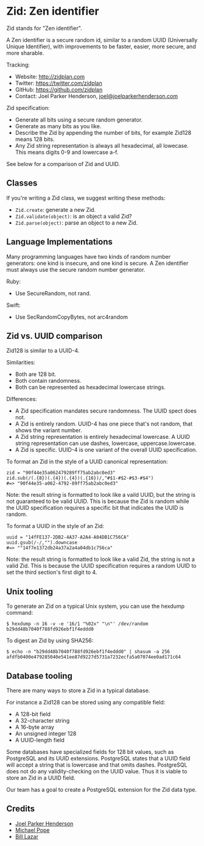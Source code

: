 # Zid: Zen identifier

Zid stands for "Zen identifier".

A Zen identifier is a secure random id, similar to a random UUID (Universally Unique Identifier), with improvements to be faster, easier, more secure, and more sharable.

Tracking:

  * Website: <a href="http://zidplan.com">http://zidplan.com</a>
  * Twitter: <a href="https://twitter.com/zidplan">https://twitter.com/zidplan</a>
  * GitHub: <a href="https://github.com/zidplan">https://github.com/zidplan</a>
  * Contact: Joel Parker Henderson, <joel@joelparkerhenderson.com>

Zid specification:

  * Generate all bits using a secure random generator.
  * Generate as many bits as you like.
  * Describe the Zid by appending the number of bits, for example Zid128 means 128 bits.
  * Any Zid string representation is always all hexadecimal, all lowecase. This means digits 0-9 and lowercase a-f.

See below for a comparison of Zid and UUID.

## Classes

If you're writing a Zid class, we suggest writing these methods:

  * `Zid.create`: generate a new Zid.
  * `Zid.validate(object)`: is an object a valid Zid?
  * `Zid.parse(object)`: parse an object to a new Zid.

## Language Implementations

Many programming languages have two kinds of random number generators: one kind is insecure, and one kind is secure. A Zen identifier must always use the secure random number generator.

Ruby:

  * Use SecureRandom, not rand.

Swift:

  * Use SecRandomCopyBytes, not arc4random

## Zid vs. UUID comparison

Zid128 is similar to a UUID-4.

Similarities:

  * Both are 128 bit.
  * Both contain randomness.
  * Both can be represented as hexadecimal lowercase strings.

Differences:

  * A Zid specification mandates secure randomness. The UUID spect does not.
  * A Zid is entirely random. UUID-4 has one piece that's not random, that shows the variant number.
  * A Zid string representation is entirely hexadecimal lowercase. A UUID string representation can use dashes, lowercase, uppercase.lowercase.
  * A Zid is specific. UUID-4 is one variant of the overall UUID specification.

To format an Zid in the style of a UUID canonical representation:

    zid = "90f44e35a062479289ff75ab2abc0ed3"
    zid.sub(/(.{8})(.{4})(.{4})(.{16})/,"#$1-#$2-#$3-#$4")
    #=> "90f44e35-a062-4792-89ff75ab2abc0ed3"

Note: the result string is formatted to look like a vaild UUID, but the string is not guaranteed to be valid UUID. This is because the Zid is random while the UUID specification requires a specific bit that indicates the UUID is random.

To format a UUID in the style of an Zid:

    uuid = "14fFE137-2DB2-4A37-A2A4-A04DB1C756CA"
    uuid.gsub(/-/,"").downcase
    #=> ""14f7e1372db24a37a2a4a04db1c756ca"

Note: the result string is formatted to look like a valid Zid, the string is not a valid Zid. This is because the UUID specification requires a random UUID to set the third section's first digit to 4.


## Unix tooling

To generate an Zid on a typical Unix system, you can use the hexdump command:

    $ hexdump -n 16 -v -e '16/1 "%02x" "\n"' /dev/random
    b29dd48b7040f788fd926ebf1f4eddd0

To digest an Zid by using SHA256:

    $ echo -n "b29dd48b7040f788fd926ebf1f4eddd0" | shasum -a 256
    afdfb0400e479285040e541ee87d9227d5731a7232ecfa5a07074ee0ad171c64


## Database tooling

There are many ways to store a Zid in a typical database.

For instance a Zid128 can be stored using any compatible field:

  * A 128-bit field
  * A 32-character string
  * A 16-byte array
  * An unsigned integer 128
  * A UUID-length field

Some databases have specialized fields for 128 bit values, such as PostgreSQL and its UUID extensions. PostgreSQL states that a UUID field will accept a string that is lowercase and that omits dashes. PostgreSQL does not do any validity-checking on the UUID value. Thus it is viable to store an Zid in a UUID field.

Our team has a goal to create a PostgreSQL extension for the Zid data type.

## Credits

* [Joel Parker Henderson](https://github.com/joelparkerhenderson)
* [Michael Pope](https://github.com/amorphid)
* [Bill Lazar](https://github.com/billsaysthis)
